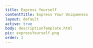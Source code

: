 ```yaml
---
title: Express Yourself
contentTitle: Express Your Uniqueness
layout: default
active: true
body: descriptionTemplate.html
pic: expressYourself.png
order: 1
---
```

